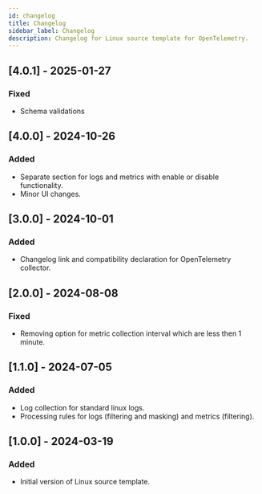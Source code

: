 ```yaml
---
id: changelog
title: Changelog
sidebar_label: Changelog
description: Changelog for Linux source template for OpenTelemetry.
---
```


## [4.0.1] - 2025-01-27
### Fixed
- Schema validations

## [4.0.0] - 2024-10-26

### Added
- Separate section for logs and metrics with enable or disable functionality.
- Minor UI changes.

## [3.0.0] - 2024-10-01

### Added
- Changelog link and compatibility declaration for OpenTelemetry collector.

## [2.0.0] - 2024-08-08

### Fixed
- Removing option for metric collection interval which are less then 1 minute.

## [1.1.0] - 2024-07-05

### Added
- Log collection for standard linux logs.
- Processing rules for logs (filtering and masking) and metrics (filtering).

## [1.0.0] - 2024-03-19

### Added
- Initial version of Linux source template.
